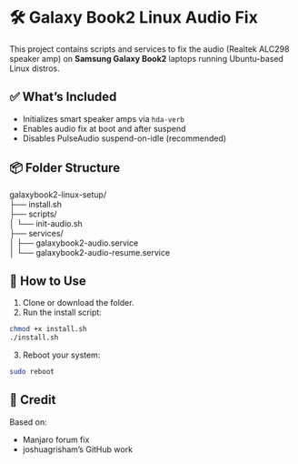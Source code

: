 # 🛠️ Galaxy Book2 Linux Audio Fix

This project contains scripts and services to fix the audio (Realtek ALC298 speaker amp) on **Samsung Galaxy Book2** laptops running Ubuntu-based Linux distros.

## ✅ What’s Included

- Initializes smart speaker amps via `hda-verb`
- Enables audio fix at boot and after suspend
- Disables PulseAudio suspend-on-idle (recommended)

## 📦 Folder Structure

galaxybook2-linux-setup/ <br />
├── install.sh <br />
├── scripts/ <br />
│ └── init-audio.sh <br />
├── services/ <br />
│ ├── galaxybook2-audio.service <br />
│ └── galaxybook2-audio-resume.service <br />


## 🚀 How to Use

1. Clone or download the folder.
2. Run the install script:

```bash
chmod +x install.sh
./install.sh
```

3. Reboot your system:

```bash
sudo reboot
```

## 🙌 Credit

Based on:

  * Manjaro forum fix
  * joshuagrisham’s GitHub work

